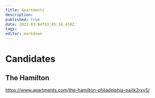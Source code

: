 ```yaml
---
title: Apartments
description: 
published: true
date: 2022-03-04T03:45:34.439Z
tags: 
editor: markdown
---
```


# Candidates	
## The Hamilton
https://www.apartments.com/the-hamilton-philadelphia-pa/jk2rxy5/